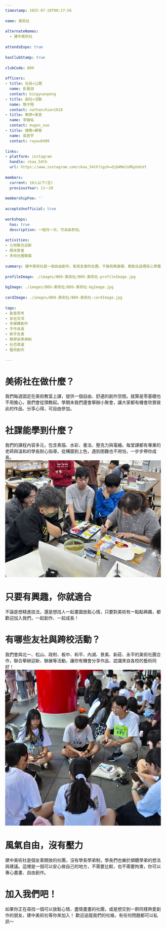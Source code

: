 ```yaml
---
timestamp: 2025-07-28T00:17:56

name: 美術社

alternateNames:
  - 建中美術社

attendsExpo: true

hasClubStamp: true

clubCode: B09

officers:
- title: 社長×公關
  name: 彭稟淵
  contact: bingyuanpeng
- title: 副社×活動
  name: 簡子翔
  contact: nathanchien1018
- title: 教學×美宣
  name: 李鋒佑
  contact: mugon_ouo
- title: 總務×網管
  name: 吳若宇
  contact: roywu0409

links:
- platform: instagram
  handle: ckaa_54th
  url: https://www.instagram.com/ckaa_54th?igsh=djQ4MmJsMGphdnVt

members:
  current: 10人以下(含)
  previousYear: 11～20

membershipFee: ''

acceptsUnofficial: true

workshops:
  has: true
  description: 一個月一次，可自由參加。

activities:
- 七校聯合迎新
- 期末聚會
- 多校社團聯展

summary: 建中美術社是一個自由創作、氣氛友善的社團，不論有無基礎，都能在這裡安心學畫、認識朋友、參與聯展與跨校活動，和一群喜歡藝術的人一起成長！

profileImage: ./images/B09-美術社/B09-美術社-profileImage.jpg

bgImage: ./images/B09-美術社/B09-美術社-bgImage.jpg

cardImage: ./images/B09-美術社/B09-美術社-cardImage.jpg

tags:
- 創意思考
- 友社交流
- 多媒體創作
- 手作自造
- 新手友善
- 無學長學弟制
- 社恐首選
- 藝術創作

---
```


# 美術社在做什麼？
我們每週固定在美術教室上課，提供一個自由、舒適的創作空間。就算是零基礎也不用擔心，我們會從頭教起。學期末我們還會舉辦小聚會，讓大家都有機會欣賞彼此的作品、分享心得，可自由參加。

# 社課能學到什麼？
我們的課程內容多元，包含素描、水彩、書法、壓克力與電繪。每堂課都有專業的老師與溫和的學長耐心指導，從構圖到上色，遇到困難也不用怕，一步步帶你成長。
![社課照片](./images/B09-美術社/B09-美術社-content-0.jpg)

# 只要有興趣，你就適合
不論是想精進技法，還是想找人一起畫圖放鬆心情，只要對美術有一點點興趣，都歡迎加入我們，一起創作、一起成長！

# 有哪些友社與跨校活動？
我們會與北一、松山、政附、板中、和平、內湖、景美、新莊、永平的美術社團合作，聯合舉辦迎新、聯展等活動，讓你有機會分享作品、認識來自各校的藝術同好！
![迎新照片](./images/B09-美術社/B09-美術社-content-1.jpg)

# 風氣自由，沒有壓力
建中美術社是個友善開放的社團，沒有學長學弟制，學長們也樂於傾聽學弟的想法與建議。這裡是一個可以安心做自己的地方，不需要比較，也不需要拘束，你可以專心畫畫、自由創作。

# 加入我們吧！
如果你正在尋找一個可以放鬆心情、盡情畫畫的社團，或是想交到一群同樣熱愛創作的朋友，建中美術社等你來加入！
歡迎追蹤我們的社帳，有任何問題都可以私訊～
